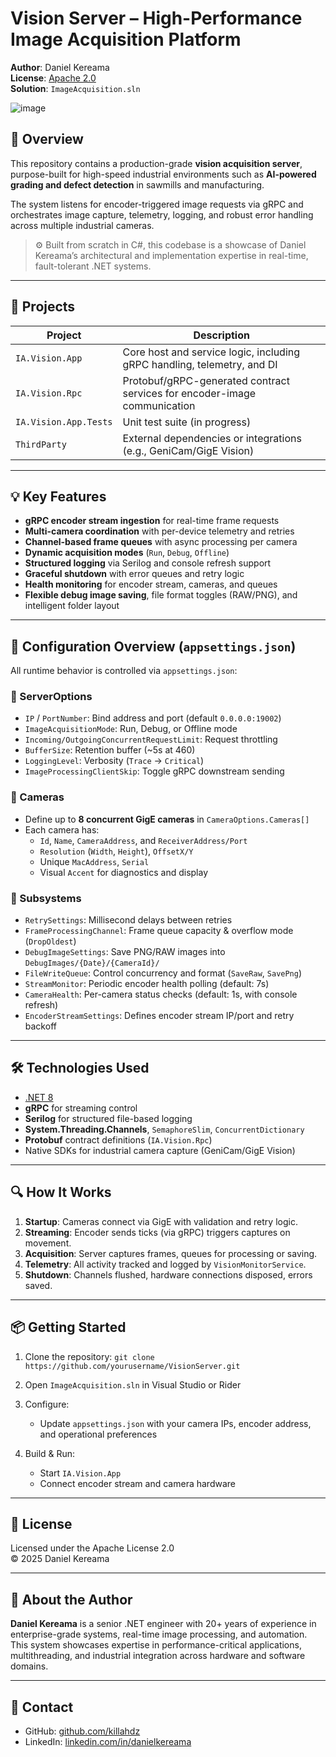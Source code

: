 # Vision Server – High-Performance Image Acquisition Platform

**Author**: Daniel Kereama  
**License**: [Apache 2.0](./LICENCE.txt)  
**Solution**: `ImageAcquisition.sln`

![image](https://github.com/user-attachments/assets/be691e2e-9c0e-4421-8a84-f512182728d4)

## 🚀 Overview

This repository contains a production-grade **vision acquisition server**, purpose-built for high-speed industrial environments such as **AI-powered grading and defect detection** in sawmills and manufacturing.

The system listens for encoder-triggered image requests via gRPC and orchestrates image capture, telemetry, logging, and robust error handling across multiple industrial cameras.

> ⚙️ Built from scratch in C#, this codebase is a showcase of Daniel Kereama’s architectural and implementation expertise in real-time, fault-tolerant .NET systems.

---

## 📁 Projects

| Project                | Description                                                                 |
|------------------------|-----------------------------------------------------------------------------|
| `IA.Vision.App`        | Core host and service logic, including gRPC handling, telemetry, and DI     |
| `IA.Vision.Rpc`        | Protobuf/gRPC-generated contract services for encoder-image communication   |
| `IA.Vision.App.Tests`  | Unit test suite (in progress)                                               |
| `ThirdParty`           | External dependencies or integrations (e.g., GeniCam/GigE Vision)           |

---

## 💡 Key Features

- **gRPC encoder stream ingestion** for real-time frame requests
- **Multi-camera coordination** with per-device telemetry and retries
- **Channel-based frame queues** with async processing per camera
- **Dynamic acquisition modes** (`Run`, `Debug`, `Offline`)
- **Structured logging** via Serilog and console refresh support
- **Graceful shutdown** with error queues and retry logic
- **Health monitoring** for encoder stream, cameras, and queues
- **Flexible debug image saving**, file format toggles (RAW/PNG), and intelligent folder layout

---

## 🔧 Configuration Overview (`appsettings.json`)

All runtime behavior is controlled via `appsettings.json`:

### 🔌 ServerOptions
- `IP` / `PortNumber`: Bind address and port (default `0.0.0.0:19002`)
- `ImageAcquisitionMode`: Run, Debug, or Offline mode
- `Incoming/OutgoingConcurrentRequestLimit`: Request throttling
- `BufferSize`: Retention buffer (~5s at 460)
- `LoggingLevel`: Verbosity (`Trace` → `Critical`)
- `ImageProcessingClientSkip`: Toggle gRPC downstream sending

### 📸 Cameras
- Define up to **8 concurrent GigE cameras** in `CameraOptions.Cameras[]`
- Each camera has:
  - `Id`, `Name`, `CameraAddress`, and `ReceiverAddress/Port`
  - `Resolution` (`Width`, `Height`), `OffsetX/Y`
  - Unique `MacAddress`, `Serial`
  - Visual `Accent` for diagnostics and display

### 🧠 Subsystems
- `RetrySettings`: Millisecond delays between retries
- `FrameProcessingChannel`: Frame queue capacity & overflow mode (`DropOldest`)
- `DebugImageSettings`: Save PNG/RAW images into `DebugImages/{Date}/{CameraId}/`
- `FileWriteQueue`: Control concurrency and format (`SaveRaw`, `SavePng`)
- `StreamMonitor`: Periodic encoder health polling (default: 7s)
- `CameraHealth`: Per-camera status checks (default: 1s, with console refresh)
- `EncoderStreamSettings`: Defines encoder stream IP/port and retry backoff

---

## 🛠️ Technologies Used

- [.NET 8](https://dotnet.microsoft.com/en-us/download)
- **gRPC** for streaming control
- **Serilog** for structured file-based logging
- **System.Threading.Channels**, `SemaphoreSlim`, `ConcurrentDictionary`
- **Protobuf** contract definitions (`IA.Vision.Rpc`)
- Native SDKs for industrial camera capture (GeniCam/GigE Vision)

---

## 🔍 How It Works

1. **Startup**: Cameras connect via GigE with validation and retry logic.
2. **Streaming**: Encoder sends ticks (via gRPC) triggers captures on movement.
3. **Acquisition**: Server captures frames, queues for processing or saving.
4. **Telemetry**: All activity tracked and logged by `VisionMonitorService`.
5. **Shutdown**: Channels flushed, hardware connections disposed, errors saved.

---

## 📦 Getting Started

1. Clone the repository:
   `git clone https://github.com/yourusername/VisionServer.git`

2. Open `ImageAcquisition.sln` in Visual Studio or Rider

3. Configure:
   - Update `appsettings.json` with your camera IPs, encoder address, and operational preferences

4. Build & Run:
   - Start `IA.Vision.App`
   - Connect encoder stream and camera hardware

---

## 📄 License

Licensed under the Apache License 2.0  
© 2025 Daniel Kereama

---

## 👤 About the Author

**Daniel Kereama** is a senior .NET engineer with 20+ years of experience in enterprise-grade systems, real-time image processing, and automation. This system showcases expertise in performance-critical applications, multithreading, and industrial integration across hardware and software domains.

---

## 📨 Contact

- GitHub: [github.com/killahdz](https://github.com/killahdz)
- LinkedIn: [linkedin.com/in/danielkereama](https://linkedin.com/in/danielkereama)
